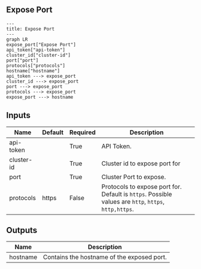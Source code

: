 ## Expose Port

```mermaid
---
title: Expose Port
---
graph LR
expose_port["Expose Port"]
api_token["api-token"]
cluster_id["cluster-id"]
port["port"]
protocols["protocols"]
hostname["hostname"]
api_token ---> expose_port
cluster_id ---> expose_port
port ---> expose_port
protocols ---> expose_port
expose_port ---> hostname
```
## Inputs
| Name | Default | Required | Description |
| --- | --- | --- | --- |
| api-token |  | True | API Token. |
| cluster-id |  | True | Cluster id to expose port for |
| port |  | True | Cluster Port to expose. |
| protocols | https | False | Protocols to expose port for. Default is `https`. Possible values are `http`, `https`, `http,https`. |

## Outputs
| Name | Description |
| --- | --- |
| hostname | Contains the hostname of the exposed port. |

